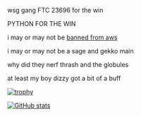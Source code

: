 wsg gang FTC 23696 for the win

PYTHON FOR THE WIN

i may or may not be [banned from aws](https://drive.google.com/file/d/1kGRSBygduXc0cSHLt4I1vOO0ZxfWR5zj/view?usp=sharing)

i may or may not be a sage and gekko main

why did they nerf thrash and the globules

at least my boy dizzy got a bit of a buff

[![trophy](https://github-profile-trophy.vercel.app/?username=fstk5&theme=onedark)](https://github.com/ryo-ma/github-profile-trophy)

[![GitHub stats](https://github-readme-stats.vercel.app/api?username=fstk5)](https://github.com/anuraghazra/github-readme-stats)
